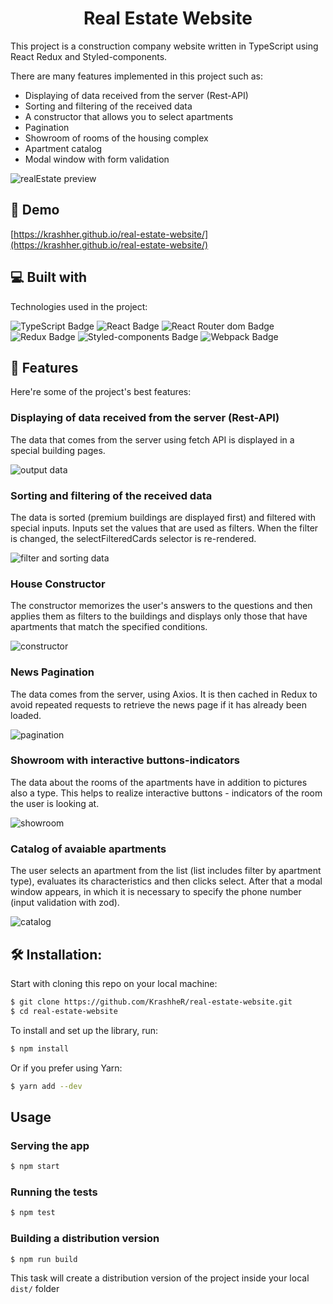 <h1 align="center" id="title">Real Estate Website</h1>

<p id="description">This project is a construction company website written in TypeScript using React Redux and Styled-components. 
  
  There are many features implemented in this project such as:
  - Displaying of data received from the server (Rest-API)
  - Sorting and filtering of the received data 
  - A constructor that allows you to select apartments
  - Pagination
  - Showroom of rooms of the housing complex
  - Apartment catalog
  - Modal window with form validation

    
    
</p>

<img src="https://raw.githubusercontent.com/KrashheR/cdn.krashher/refs/heads/main/images/real-estate/screenshots/main-screen.webp" alt="realEstate preview">
<h2>🚀 Demo</h2>

[https://krashher.github.io/real-estate-website/](https://krashher.github.io/real-estate-website/) 

<h2>💻 Built with</h2>

Technologies used in the project:

<div>
  <img src="https://img.shields.io/badge/TypeScript-007ACC?style=for-the-badge&logo=typescript&logoColor=white" alt="TypeScript Badge">
  <img src="https://img.shields.io/badge/React-20232A?style=for-the-badge&logo=react&logoColor=61DAFB" alt="React Badge">
  <img src="https://img.shields.io/badge/React_Router-CA4245?style=for-the-badge&logo=react-router&logoColor=white" alt="React Router dom Badge">
  <img src="https://img.shields.io/badge/Redux-593D88?style=for-the-badge&logo=redux&logoColor=white" alt="Redux Badge">
  <img src="https://img.shields.io/badge/styled--components-DB7093?style=for-the-badge&logo=styled-components&logoColor=white" alt="Styled-components Badge">
  <img src="https://img.shields.io/badge/webpack-%238DD6F9.svg?style=for-the-badge&logo=webpack&logoColor=black" alt="Webpack Badge">
</div>


<h2>🧐 Features</h2>

Here're some of the project's best features:

<h3>Displaying of data received from the server (Rest-API)</h3>
<p>The data that comes from the server using fetch API is displayed in a special building pages.</p>
<img src="https://raw.githubusercontent.com/KrashheR/cdn.krashher/refs/heads/main/images/real-estate/screenshots/apartment-main-scren.webp" alt="output data">

<h3>Sorting and filtering of the received data </h3>
<p>The data is sorted (premium buildings are displayed first) and filtered with special inputs. Inputs set the values that are used as filters. When the filter is changed, the selectFilteredCards selector is re-rendered.</p>
<img src="https://raw.githubusercontent.com/KrashheR/cdn.krashher/refs/heads/main/images/real-estate/screenshots/filter-and-sorting.webp" alt="filter and sorting data">
<h3>House Constructor</h3>
<p>The constructor memorizes the user's answers to the questions and then applies them as filters to the buildings and displays only those that have apartments that match the specified conditions.</p>
<img src="https://raw.githubusercontent.com/KrashheR/cdn.krashher/refs/heads/main/images/real-estate/screenshots/constructor-step.webp" alt="constructor">
<h3>News Pagination</h3>
<p>The data comes from the server, using Axios. It is then cached in Redux to avoid repeated requests to retrieve the news page if it has already been loaded.</p>
<img src="https://raw.githubusercontent.com/KrashheR/cdn.krashher/refs/heads/main/images/real-estate/screenshots/pagination.webpf" alt="pagination">
<h3>Showroom with interactive buttons-indicators</h3>
<p>The data about the rooms of the apartments have in addition to pictures also a type. This helps to realize interactive buttons - indicators of the room the user is looking at.</p>
<img src="https://raw.githubusercontent.com/KrashheR/cdn.krashher/refs/heads/main/images/real-estate/screenshots/showroom.webp" alt="showroom">
<h3>Catalog of avaiable apartments</h3>
<p>The user selects an apartment from the list (list includes filter by apartment type), evaluates its characteristics and then clicks select. After that a modal window appears, in which it is necessary to specify the phone number (input validation with zod).</p>
<img src="https://raw.githubusercontent.com/KrashheR/cdn.krashher/refs/heads/main/images/real-estate/screenshots/apartment-picker.webp" alt="catalog">






<h2>🛠️ Installation:</h2>
Start with cloning this repo on your local machine:

```sh
$ git clone https://github.com/KrashheR/real-estate-website.git
$ cd real-estate-website
```

To install and set up the library, run:

```sh
$ npm install
```

Or if you prefer using Yarn:

```sh
$ yarn add --dev
```

## Usage

### Serving the app

```sh
$ npm start
```

### Running the tests

```sh
$ npm test
```

### Building a distribution version

```sh
$ npm run build
```

This task will create a distribution version of the project
inside your local `dist/` folder
